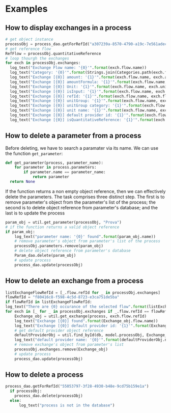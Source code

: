 # Examples

## How to display exchanges in a process


```python
# get object instance
processObj = process_dao.getForRefId("a307239a-8570-4790-a19c-7e561adec7b8")
# get reference flow 
RefFlow = processObj.quantitativeReference
# loop thourgh the exchanges
for exch in processObj.exchanges:
  log_text("Exchange Flow name: '{0}'".format(exch.flow.name))
  log_text("Category: '{0}'".format(Strings.join(Categories.path(exch.flow.category), '/')))
  log_text("Exchange [{0}] amount: '{1}'".format(exch.flow.name, exch.amount))
  log_text("Exchange [{0}] amountFormula: '{1}'".format(exch.flow.name, exch.amountFormula))
  log_text("Exchange [{0}] Unit: '{1}'".format(exch.flow.name, exch.unit.name))
  log_text("Exchange [{0}] isInput: '{1}'".format(exch.flow.name, exch.isInput))
  log_text("Exchange [{0}] refId: '{1}'".format(exch.flow.name, exch.flow.refId))
  log_text("Exchange [{0}] unitGroup: '{1}'".format(exch.flow.name, exch.flow.referenceFlowProperty.unitGroup.name))
  log_text("Exchange [{0}] unitGroup category: '{1}'".format(exch.flow.name, Strings.join(Categories.path(exch.flow.referenceFlowProperty.unitGroup.category), '/')))
  log_text("Exchange [{0}] unit name: '{1}'".format(exch.flow.name, exch.flow.referenceFlowProperty.name))
  log_text("Exchange [{0}] default provider id: '{1}'".format(exch.flow.name, exch.defaultProviderId))
  log_text("Exchange [{0}] isQuantitativeReference: '{1}'".format(exch.flow.name, "True" if exch.flow.refId == RefFlow.flow.refId else "False"))
```

## How to delete a parameter from a process

Before deleting, we have to search a paramater via its name. We can use the function `get_parameter`:

```python
def get_parameter(process, parameter_name):
    for parameter in process.parameters:
        if parameter.name == parameter_name:
            return parameter
  return None
```
If the function returns a non empty object reference, then we can effectively delete the parameters. The task comprises three distinct step. The first is to remove parameter's object from the parameter's list of the process; the second is to delete object reference from parameter's database; and the last is to update the process

```python
param_obj = util.get_parameter(processObj, "Prova")
# if the function returns a valid object reference
if param_obj:
    log_text("parameter name: '{0}' found".format(param_obj.name))
    # remove parameter's object from parameter's list of the process
    processObj.parameters.remove(param_obj)
    # delete object reference from parameter's database
    Param_dao.delete(param_obj)
    # update process
    process_dao.update(processObj)
```

## How to delete an exchange from a process

```python
listExchangeFlowRefId = [_.flow.refId for _ in processObj.exchanges]
flowRefId = "f80416c8-f598-4c5d-8723-e3ca751de5ba"
if flowRefId in listExchangeFlowRefId:
log_text("There are {0} occurance of the selected flow".format(listExchangeFlowRefId.count(flowRefId)))
for exch in [_ for _ in processObj.exchanges if _.flow.refId == flowRefId]:
    Exchange_obj = util.get_exchange(process, exch.flow.refId)
    log_text("Exchange [{0}] found".format(Exchange_obj.flow.name))
    log_text("Exchange [{0}] default provider id: '{1}'".format(Exchange_obj.flow.name, Exchange_obj.defaultProviderId))
    # get default provider object reference
    defaultProviderObj = util.find_byId(db, model.processObj, Exchange_obj.defaultProviderId)
    log_text("default provider name: '{0}'".format(defaultProviderObj.name))
    # remove exchange's object from parameter's list
    processObj.exchanges.remove(Exchange_obj)
    # update process
    process_dao.update(processObj)
```


## How to delete a process

```python
process_dao.getForRefId("55053797-3f28-4930-b48e-9cd75b159e1a")
  if processObj:
    process_dao.delete(processObj)
  else:
      log_text("process is not in the database")
```

